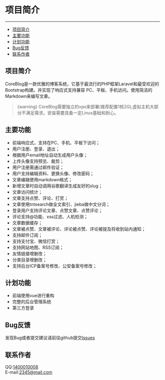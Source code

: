 # 项目简介

---

- [项目简介](#section-1)
- [主要功能](#section-2)
- [计划功能](#section-3)
- [Bug反馈](#section-4)
- [联系作者](#section-5)

<a name="section-1"></a>
## 项目简介
CoreBlog是一款优雅的博客系统，它基于最流行的PHP框架Laravel和最受欢迎的Bootstrap构建。并实现了响应式支持兼容 PC、平板、手机访问。使用简洁的Markdown来编写文章。  
> {warning} CoreBlog需要独立的vps来部署(推荐配置1核2G),虚拟主机大部分不满足需求。安装需要具备一定Linux基础和耐心。

<a name="section-2"></a>
## 主要功能
* 前端响应式，支持在PC、手机、平板下访问；
* 用户注册、登录、退出；
* 根据用户email地址自动生成用户头像；
* 上传头像支持预览、裁剪；
* 用户注册需通过邮件验证；
* 用户支持编辑资料、更换头像、修改密码；
* 文章编辑使用markdown格式；
* 新增文章时自动调用谷歌翻译生成友好的slug；
* 文章访问统计；
* 文章支持点赞、评论、打赏；
* 文章使用tntsearch做全文索引、jieba做中文分词；
* 登录用户支持评论文章、点赞文章、点赞评论；
* 评论支持@功能、xss过滤、人机检测；
* 文章数据缓存；
* 文章被点赞、文章被评论、评论被点赞、评论被提及将收到站内通知；
* 支持邮件订阅；
* 支持支付宝、微信打赏；
* 支持网站地图、RSS订阅；
* 友情链接增删改；
* 分类目录增删改；
* 支持后台ICP备案号修改、公安备案号修改；

<a name="section-3"></a>
## 计划功能
* 前端使用vue进行重构
* 完整的后台管理系统
* 第三方登录

<a name="section-4"></a>
## Bug反馈
发现Bug或者提交建议请前往github提交[Issues](https://github.com/inbjo/CoreBlog/issues)

<a name="section-5"></a>
## 联系作者
QQ:[1400010008](http://sighttp.qq.com/authd?IDKEY=d256d257587618f3fdbce5397975b5bda9533b5814bc043e)  
E-mail:[2345@mail.com](mailto:2345@mail.com)

